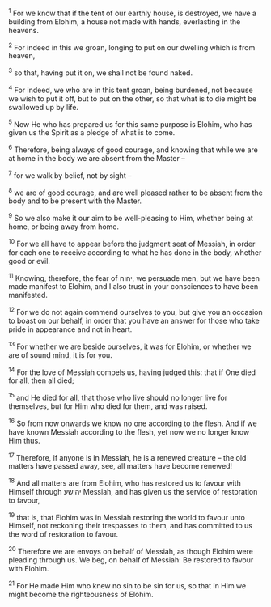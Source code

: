 <sup>1</sup> For we know that if the tent of our earthly house, is destroyed, we have a building from Elohim, a house not made with hands, everlasting in the heavens.

<sup>2</sup> For indeed in this we groan, longing to put on our dwelling which is from heaven,

<sup>3</sup> so that, having put it on, we shall not be found naked.

<sup>4</sup> For indeed, we who are in this tent groan, being burdened, not because we wish to put it off, but to put on the other, so that what is to die might be swallowed up by life.

<sup>5</sup> Now He who has prepared us for this same purpose is Elohim, who has given us the Spirit as a pledge of what is to come.

<sup>6</sup> Therefore, being always of good courage, and knowing that while we are at home in the body we are absent from the Master –

<sup>7</sup> for we walk by belief, not by sight –

<sup>8</sup> we are of good courage, and are well pleased rather to be absent from the body and to be present with the Master.

<sup>9</sup> So we also make it our aim to be well-pleasing to Him, whether being at home, or being away from home.

<sup>10</sup> For we all have to appear before the judgment seat of Messiah, in order for each one to receive according to what he has done in the body, whether good or evil.

<sup>11</sup> Knowing, therefore, the fear of יהוה, we persuade men, but we have been made manifest to Elohim, and I also trust in your consciences to have been manifested.

<sup>12</sup> For we do not again commend ourselves to you, but give you an occasion to boast on our behalf, in order that you have an answer for those who take pride in appearance and not in heart.

<sup>13</sup> For whether we are beside ourselves, it was for Elohim, or whether we are of sound mind, it is for you.

<sup>14</sup> For the love of Messiah compels us, having judged this: that if One died for all, then all died;

<sup>15</sup> and He died for all, that those who live should no longer live for themselves, but for Him who died for them, and was raised.

<sup>16</sup> So from now onwards we know no one according to the flesh. And if we have known Messiah according to the flesh, yet now we no longer know Him thus.

<sup>17</sup> Therefore, if anyone is in Messiah, he is a renewed creature – the old matters have passed away, see, all matters have become renewed!

<sup>18</sup> And all matters are from Elohim, who has restored us to favour with Himself through יהושע Messiah, and has given us the service of restoration to favour,

<sup>19</sup> that is, that Elohim was in Messiah restoring the world to favour unto Himself, not reckoning their trespasses to them, and has committed to us the word of restoration to favour.

<sup>20</sup> Therefore we are envoys on behalf of Messiah, as though Elohim were pleading through us. We beg, on behalf of Messiah: Be restored to favour with Elohim.

<sup>21</sup> For He made Him who knew no sin to be sin for us, so that in Him we might become the righteousness of Elohim.

